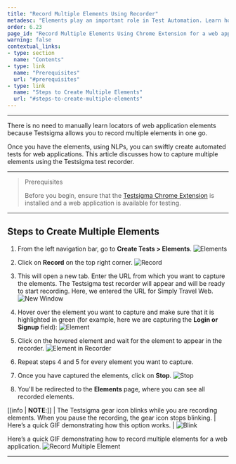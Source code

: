 ```yaml
---
title: "Record Multiple Elements Using Recorder"
metadesc: "Elements play an important role in Test Automation. Learn how to create elements using Testsigma's test recorder extension for a Web Application."
order: 6.23
page_id: "Record Multiple Elements Using Chrome Extension for a web application"
warning: false
contextual_links:
- type: section
  name: "Contents"
- type: link
  name: "Prerequisites"
  url: "#prerequisites"
- type: link
  name: "Steps to Create Multiple Elements"
  url: "#steps-to-create-multiple-elements"
---
```


---

There is no need to manually learn locators of web application elements because Testsigma allows you to record multiple elements in one go. 

Once you have the elements, using NLPs, you can swiftly create automated tests for web applications. This article discusses how to capture multiple elements using the Testsigma test recorder.

---


> <p id="prerequisites">Prerequisites</p>
>
>
> Before you begin, ensure that the [Testsigma Chrome Extension](https://testsigma.com/docs/test-step-recorder/install-chrome-extension/) is installed and a web application is available for testing.


---


## **Steps to Create Multiple Elements**

1. From the left navigation bar, go to **Create Tests > Elements**.
![Elements](https://s3.amazonaws.com/static-docs.testsigma.com/new_images/projects/applications/rmenavelem.png)

2. Click on **Record** on the top right corner. 
![Record](https://s3.amazonaws.com/static-docs.testsigma.com/new_images/projects/applications/rmecorec.png)

3. This will open a new tab. Enter the URL from which you want to capture the elements. The Testsigma test recorder will appear and will be ready to start recording. Here, we entered the URL for Simply Travel Web.
![New Window](https://s3.amazonaws.com/static-docs.testsigma.com/new_images/projects/applications/rmenwrec.png)

4. Hover over the element you want to capture and make sure that it is highlighted in green (for example, here we are capturing the **Login or Signup** field):
![Element](https://s3.amazonaws.com/static-docs.testsigma.com/new_images/projects/applications/rmeloselm.png)

5. Click on the hovered element and wait for the element to appear in the recorder.
![Element in Recorder](https://s3.amazonaws.com/static-docs.testsigma.com/new_images/projects/applications/rmecoelm.png)

6. Repeat steps 4 and 5 for every element you want to capture.

7. Once you have captured the elements, click on **Stop**.
![Stop](https://s3.amazonaws.com/static-docs.testsigma.com/new_images/projects/applications/rmesrec.png)

8. You'll be redirected to the **Elements** page, where you can see all recorded elements.


[[info | **NOTE**:]]
| The Testsigma gear icon blinks while you are recording elements. When you pause the recording, the gear icon stops blinking. 
| Here’s a quick GIF demonstrating how this option works. 
| ![Blink](https://s3.amazonaws.com/static-docs.testsigma.com/new_images/projects/applications/RecorderBlink.gif)


Here’s a quick GIF demonstrating how to record multiple elements for a web application. 
![Record Multiple Element](https://s3.amazonaws.com/static-docs.testsigma.com/new_images/projects/applications/RecordMultipleElements.gif)



---